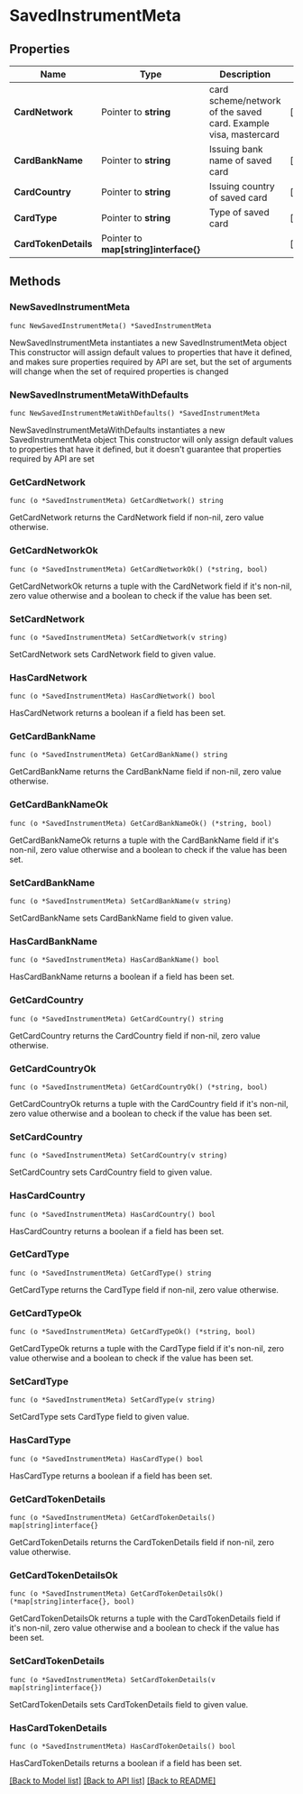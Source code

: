 # SavedInstrumentMeta

## Properties

Name | Type | Description | Notes
------------ | ------------- | ------------- | -------------
**CardNetwork** | Pointer to **string** | card scheme/network of the saved card. Example visa, mastercard | [optional] 
**CardBankName** | Pointer to **string** | Issuing bank name of saved card | [optional] 
**CardCountry** | Pointer to **string** | Issuing country of saved card | [optional] 
**CardType** | Pointer to **string** | Type of saved card | [optional] 
**CardTokenDetails** | Pointer to **map[string]interface{}** |  | [optional] 

## Methods

### NewSavedInstrumentMeta

`func NewSavedInstrumentMeta() *SavedInstrumentMeta`

NewSavedInstrumentMeta instantiates a new SavedInstrumentMeta object
This constructor will assign default values to properties that have it defined,
and makes sure properties required by API are set, but the set of arguments
will change when the set of required properties is changed

### NewSavedInstrumentMetaWithDefaults

`func NewSavedInstrumentMetaWithDefaults() *SavedInstrumentMeta`

NewSavedInstrumentMetaWithDefaults instantiates a new SavedInstrumentMeta object
This constructor will only assign default values to properties that have it defined,
but it doesn't guarantee that properties required by API are set

### GetCardNetwork

`func (o *SavedInstrumentMeta) GetCardNetwork() string`

GetCardNetwork returns the CardNetwork field if non-nil, zero value otherwise.

### GetCardNetworkOk

`func (o *SavedInstrumentMeta) GetCardNetworkOk() (*string, bool)`

GetCardNetworkOk returns a tuple with the CardNetwork field if it's non-nil, zero value otherwise
and a boolean to check if the value has been set.

### SetCardNetwork

`func (o *SavedInstrumentMeta) SetCardNetwork(v string)`

SetCardNetwork sets CardNetwork field to given value.

### HasCardNetwork

`func (o *SavedInstrumentMeta) HasCardNetwork() bool`

HasCardNetwork returns a boolean if a field has been set.

### GetCardBankName

`func (o *SavedInstrumentMeta) GetCardBankName() string`

GetCardBankName returns the CardBankName field if non-nil, zero value otherwise.

### GetCardBankNameOk

`func (o *SavedInstrumentMeta) GetCardBankNameOk() (*string, bool)`

GetCardBankNameOk returns a tuple with the CardBankName field if it's non-nil, zero value otherwise
and a boolean to check if the value has been set.

### SetCardBankName

`func (o *SavedInstrumentMeta) SetCardBankName(v string)`

SetCardBankName sets CardBankName field to given value.

### HasCardBankName

`func (o *SavedInstrumentMeta) HasCardBankName() bool`

HasCardBankName returns a boolean if a field has been set.

### GetCardCountry

`func (o *SavedInstrumentMeta) GetCardCountry() string`

GetCardCountry returns the CardCountry field if non-nil, zero value otherwise.

### GetCardCountryOk

`func (o *SavedInstrumentMeta) GetCardCountryOk() (*string, bool)`

GetCardCountryOk returns a tuple with the CardCountry field if it's non-nil, zero value otherwise
and a boolean to check if the value has been set.

### SetCardCountry

`func (o *SavedInstrumentMeta) SetCardCountry(v string)`

SetCardCountry sets CardCountry field to given value.

### HasCardCountry

`func (o *SavedInstrumentMeta) HasCardCountry() bool`

HasCardCountry returns a boolean if a field has been set.

### GetCardType

`func (o *SavedInstrumentMeta) GetCardType() string`

GetCardType returns the CardType field if non-nil, zero value otherwise.

### GetCardTypeOk

`func (o *SavedInstrumentMeta) GetCardTypeOk() (*string, bool)`

GetCardTypeOk returns a tuple with the CardType field if it's non-nil, zero value otherwise
and a boolean to check if the value has been set.

### SetCardType

`func (o *SavedInstrumentMeta) SetCardType(v string)`

SetCardType sets CardType field to given value.

### HasCardType

`func (o *SavedInstrumentMeta) HasCardType() bool`

HasCardType returns a boolean if a field has been set.

### GetCardTokenDetails

`func (o *SavedInstrumentMeta) GetCardTokenDetails() map[string]interface{}`

GetCardTokenDetails returns the CardTokenDetails field if non-nil, zero value otherwise.

### GetCardTokenDetailsOk

`func (o *SavedInstrumentMeta) GetCardTokenDetailsOk() (*map[string]interface{}, bool)`

GetCardTokenDetailsOk returns a tuple with the CardTokenDetails field if it's non-nil, zero value otherwise
and a boolean to check if the value has been set.

### SetCardTokenDetails

`func (o *SavedInstrumentMeta) SetCardTokenDetails(v map[string]interface{})`

SetCardTokenDetails sets CardTokenDetails field to given value.

### HasCardTokenDetails

`func (o *SavedInstrumentMeta) HasCardTokenDetails() bool`

HasCardTokenDetails returns a boolean if a field has been set.


[[Back to Model list]](../README.md#documentation-for-models) [[Back to API list]](../README.md#documentation-for-api-endpoints) [[Back to README]](../README.md)


